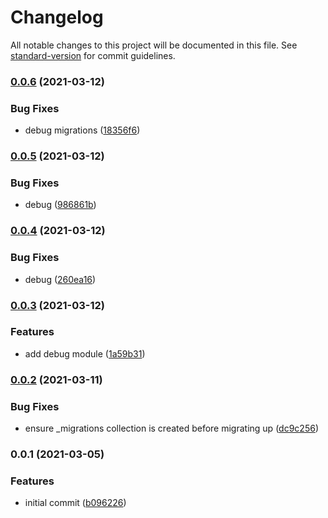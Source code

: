 # Changelog

All notable changes to this project will be documented in this file. See [standard-version](https://github.com/conventional-changelog/standard-version) for commit guidelines.

### [0.0.6](https://github.com/moxystudio/mongoose-migrator/compare/v0.0.5...v0.0.6) (2021-03-12)


### Bug Fixes

* debug migrations ([18356f6](https://github.com/moxystudio/mongoose-migrator/commit/18356f6196e84fc650fb3aa7adb9c0ddcacc0537))

### [0.0.5](https://github.com/moxystudio/mongoose-migrator/compare/v0.0.4...v0.0.5) (2021-03-12)


### Bug Fixes

* debug ([986861b](https://github.com/moxystudio/mongoose-migrator/commit/986861b15487073d403c17c68b00a46685aab808))

### [0.0.4](https://github.com/moxystudio/mongoose-migrator/compare/v0.0.3...v0.0.4) (2021-03-12)


### Bug Fixes

* debug ([260ea16](https://github.com/moxystudio/mongoose-migrator/commit/260ea16842e58b2bc21fd433e63fdc57ca31ac2e))

### [0.0.3](https://github.com/moxystudio/mongoose-migrator/compare/v0.0.2...v0.0.3) (2021-03-12)


### Features

* add debug module ([1a59b31](https://github.com/moxystudio/mongoose-migrator/commit/1a59b31f272a180e10a271d6e3c19a2d0f220be5))

### [0.0.2](https://github.com/moxystudio/mongoose-migrator/compare/v0.0.1...v0.0.2) (2021-03-11)


### Bug Fixes

* ensure _migrations collection is created before migrating up ([dc9c256](https://github.com/moxystudio/mongoose-migrator/commit/dc9c256dcf15f3c75d79587353ab759b247eb89a))

### 0.0.1 (2021-03-05)


### Features

* initial commit ([b096226](https://github.com/moxystudio/mongoose-migrator/commit/b0962263473b3cf9bc450f385b32cd66279678b5))
